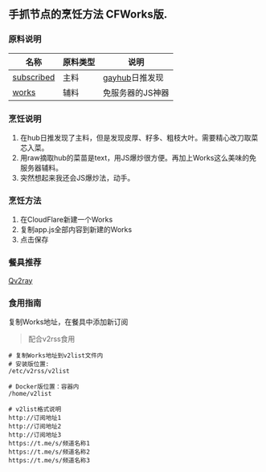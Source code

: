## 手抓节点的烹饪方法 CFWorks版.

### 原料说明

| 名称  |  原料类型  | 说明 |
| ------------ | ------------ | ------------ |
| [subscribed](https://github.com/JACKUSR2089/v2ray-subscribed) | 主料 | [gayhub](https://github.com)日推发现 |
| [works](https://developers.cloudflare.com/workers/) | 辅料 | 免服务器的JS神器 |

### 烹饪说明
1. 在hub日推发现了主料，但是发现皮厚、籽多、粗枝大叶。需要精心改刀取菜芯入菜。
2. 用raw摘取hub的菜苗是text，用JS爆炒很方便。再加上Works这么美味的免服务器辅料。
3. 突然想起来我还会JS爆炒法，动手。

### 烹饪方法
1. 在CloudFlare新建一个Works
2. 复制app.js全部内容到新建的Works
3. 点击保存

### 餐具推荐
[Qv2ray](https://github.com/Qv2ray/Qv2ray)

### 食用指南
复制Works地址，在餐具中添加新订阅
> 配合v2rss食用
```
# 复制Works地址到v2list文件内
# 安装版位置:
/etc/v2rss/v2list

# Docker版位置：容器内
/home/v2list

# v2list格式说明
http://订阅地址1
http://订阅地址2
http://订阅地址3
https://t.me/s/频道名称1
https://t.me/s/频道名称2
https://t.me/s/频道名称3
```